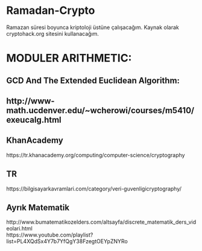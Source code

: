 # Ramadan-Crypto
Ramazan süresi boyunca kriptoloji üstüne çalışacağım. Kaynak olarak cryptohack.org sitesini kullanacağım. 

<h1>MODULER ARITHMETIC:</h1>
<h2>GCD And The Extended Euclidean Algorithm:<h2>
http://www-math.ucdenver.edu/~wcherowi/courses/m5410/exeucalg.html

<h2>KhanAcademy</h2>
https://tr.khanacademy.org/computing/computer-science/cryptography

<h2>TR</h2>
https://bilgisayarkavramlari.com/category/veri-guvenligicryptography/

<h2>Ayrık Matematik</h2>
http://www.bumatematikozelders.com/altsayfa/discrete_matematik_ders_videolari.html<br>
https://www.youtube.com/playlist?list=PL4XQdSx4Y7b7YfQgY38FzegtOEYpZNYRo
